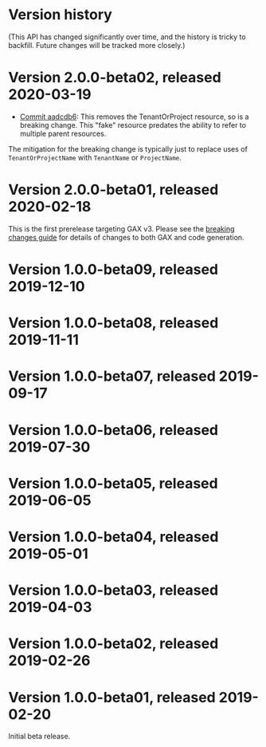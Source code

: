 # Version history

(This API has changed significantly over time, and the history is tricky to backfill. Future changes will be tracked more closely.)

# Version 2.0.0-beta02, released 2020-03-19

- [Commit aadcdb6](https://github.com/googleapis/google-cloud-dotnet/commit/aadcdb6): This removes the TenantOrProject resource, so is a breaking change. This "fake" resource predates the ability to refer to multiple parent resources.

The mitigation for the breaking change is typically just to replace
uses of `TenantOrProjectName` with `TenantName` or `ProjectName`.

# Version 2.0.0-beta01, released 2020-02-18

This is the first prerelease targeting GAX v3. Please see the [breaking changes
guide](https://googleapis.github.io/google-cloud-dotnet/docs/guides/breaking-gax2.html)
for details of changes to both GAX and code generation.

# Version 1.0.0-beta09, released 2019-12-10

# Version 1.0.0-beta08, released 2019-11-11

# Version 1.0.0-beta07, released 2019-09-17

# Version 1.0.0-beta06, released 2019-07-30

# Version 1.0.0-beta05, released 2019-06-05

# Version 1.0.0-beta04, released 2019-05-01

# Version 1.0.0-beta03, released 2019-04-03

# Version 1.0.0-beta02, released 2019-02-26

# Version 1.0.0-beta01, released 2019-02-20

Initial beta release.
